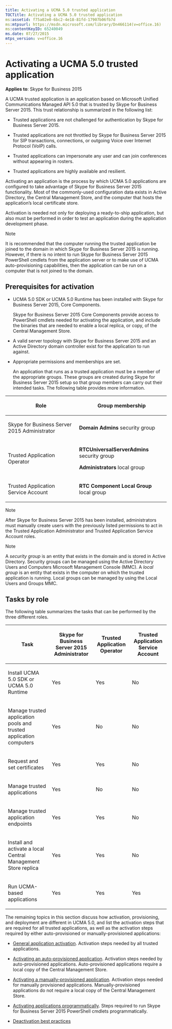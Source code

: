 ```yaml
---
title: Activating a UCMA 5.0 trusted application
TOCTitle: Activating a UCMA 5.0 trusted application
ms:assetid: f75a02e0-6bc2-4e18-81fd-17907b06fb7d
ms:mtpsurl: https://msdn.microsoft.com/library/Dn466114(v=office.16)
ms:contentKeyID: 65240049
ms.date: 07/27/2015
mtps_version: v=office.16
---
```


# Activating a UCMA 5.0 trusted application

**Applies to**: Skype for Business 2015

A UCMA trusted application is an application based on Microsoft Unified Communications Managed API 5.0 that is trusted by Skype for Business Server 2015. This trust relationship is summarized in the following list:

- Trusted applications are not challenged for authentication by Skype for Business Server 2015.

- Trusted applications are not throttled by Skype for Business Server 2015 for SIP transactions, connections, or outgoing Voice over Internet Protocol (VoIP) calls.

- Trusted applications can impersonate any user and can join conferences without appearing in rosters.

- Trusted applications are highly available and resilient.

Activating an application is the process by which UCMA 5.0 applications are configured to take advantage of Skype for Business Server 2015 functionality. Most of the commonly-used configuration data exists in Active Directory, the Central Management Store, and the computer that hosts the application’s local certificate store.

Activation is needed not only for deploying a ready-to-ship application, but also must be performed in order to test an application during the application development phase.


> [!NOTE]
> It is recommended that the computer running the trusted application be joined to the domain in which Skype for Business Server 2015 is running. However, if there is no intent to run Skype for Business Server 2015 PowerShell cmdlets from the application server or to make use of UCMA auto-provisioning capabilities, then the application can be run on a computer that is not joined to the domain.


## Prerequisites for activation

- UCMA 5.0 SDK or UCMA 5.0 Runtime has been installed with Skype for Business Server 2015, Core Components.
    
  Skype for Business Server 2015 Core Components provide access to PowerShell cmdlets needed for activating the application, and include the binaries that are needed to enable a local replica, or copy, of the Central Management Store.

- A valid server topology with Skype for Business Server 2015 and an Active Directory domain controller exist for the application to run against.

- Appropriate permissions and memberships are set.
    
  An application that runs as a trusted application must be a member of the appropriate groups. These groups are created during Skype for Business Server 2015 setup so that group members can carry out their intended tasks. The following table provides more information.

<table>
<colgroup>
<col />
<col />
</colgroup>
<thead>
<tr class="header">
<th><p>Role</p></th>
<th><p>Group membership</p></th>
</tr>
</thead>
<tbody>
<tr class="odd">
<td><p>Skype for Business Server 2015 Administrator</p></td>
<td><p><strong>Domain Admins</strong> security group</p></td>
</tr>
<tr class="even">
<td><p>Trusted Application Operator</p></td>
<td><p><strong>RTCUniversalServerAdmins</strong> security group</p>
<p><strong>Administrators</strong> local group</p></td>
</tr>
<tr class="odd">
<td><p>Trusted Application Service Account</p></td>
<td><p><strong>RTC Component Local Group</strong> local group</p></td>
</tr>
</tbody>
</table>


> [!NOTE]
> After Skype for Business Server 2015 has been installed, administrators must manually create users with the previously listed permissions to act in the Trusted Application Administrator and Trusted Application Service Account roles.

> [!NOTE]
> A *security group* is an entity that exists in the domain and is stored in Active Directory. Security groups can be managed using the Active Directory Users and Computers Microsoft Management Console (MMC). A *local group* is an entity that exists in the computer on which the trusted application is running. Local groups can be managed by using the Local Users and Groups MMC.

## Tasks by role

The following table summarizes the tasks that can be performed by the three different roles.

<table>
<colgroup>
<col />
<col />
<col />
<col />
</colgroup>
<thead>
<tr class="header">
<th><p>Task</p></th>
<th><p>Skype for Business Server 2015 Administrator</p></th>
<th><p>Trusted Application Operator</p></th>
<th><p>Trusted Application Service Account</p></th>
</tr>
</thead>
<tbody>
<tr class="odd">
<td><p>Install UCMA 5.0 SDK or UCMA 5.0 Runtime</p></td>
<td><p>Yes</p></td>
<td><p>Yes</p></td>
<td><p>No</p></td>
</tr>
<tr class="even">
<td><p>Manage trusted application pools and trusted application computers</p></td>
<td><p>Yes</p></td>
<td><p>No</p></td>
<td><p>No</p></td>
</tr>
<tr class="odd">
<td><p>Request and set certificates</p></td>
<td><p>Yes</p></td>
<td><p>Yes</p></td>
<td><p>No</p></td>
</tr>
<tr class="even">
<td><p>Manage trusted applications</p></td>
<td><p>Yes</p></td>
<td><p>No</p></td>
<td><p>No</p></td>
</tr>
<tr class="odd">
<td><p>Manage trusted application endpoints</p></td>
<td><p>Yes</p></td>
<td><p>Yes</p></td>
<td><p>No</p></td>
</tr>
<tr class="even">
<td><p>Install and activate a local Central Management Store replica</p></td>
<td><p>Yes</p></td>
<td><p>Yes</p></td>
<td><p>No</p></td>
</tr>
<tr class="odd">
<td><p>Run UCMA-based applications</p></td>
<td><p>Yes</p></td>
<td><p>Yes</p></td>
<td><p>Yes</p></td>
</tr>
</tbody>
</table>


The remaining topics in this section discuss how activation, provisioning, and deployment are different in UCMA 5.0, and list the activation steps that are required for all trusted applications, as well as the activation steps required by either auto-provisioned or manually-provisioned applications:

- [General application activation](general-application-activation.md). Activation steps needed by all trusted applications.

- [Activating an auto-provisioned application](activating-an-auto-provisioned-application.md). Activation steps needed by auto-provisioned applications. Auto-provisioned applications require a local copy of the Central Management Store.

- [Activating a manually-provisioned application](activating-a-manually-provisioned-application.md). Activation steps needed for manually provisioned applications. Manually-provisioned applications do not require a local copy of the Central Management Store.

- [Activating applications programmatically](activating-applications-programmatically.md). Steps required to run Skype for Business Server 2015 PowerShell cmdlets programmatically.

- [Deactivation best practices](deactivation-best-practices.md)


